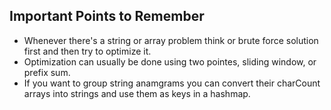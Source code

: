 ## Important Points to Remember

- Whenever there's a string or array problem think or brute force solution first and then try to optimize it.
- Optimization can usually be done using two pointes, sliding window, or prefix sum.
- If you want to group string anamgrams you can convert their charCount arrays into
strings and use them as keys in a hashmap.